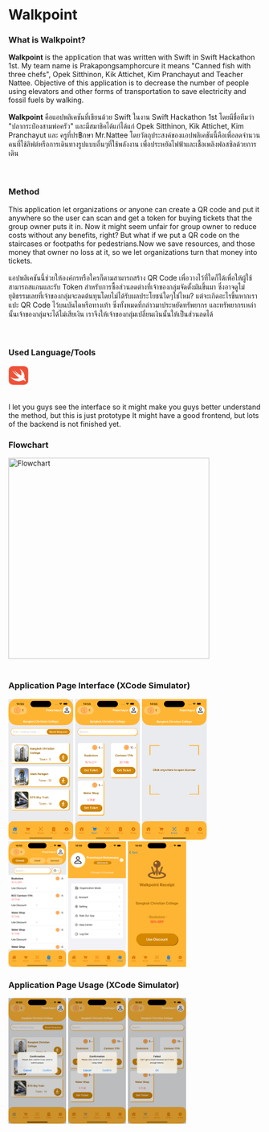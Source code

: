 # Walkpoint

### What is Walkpoint?
**Walkpoint** is the application that was written with Swift in Swift Hackathon 1st. My team name is Prakapongsamphorcure it means "Canned fish with three chefs", Opek Sitthinon, Kik Attichet, Kim Pranchayut and Teacher Nattee. Objective of this application is to decrease the number of people using elevators and other forms of transportation to save electricity and fossil fuels by walking.
<br>  
**Walkpoint** คือแอปพลิเคชันที่เขียนด้วย Swift ในงาน Swift Hackathon 1st โดยมีชื่อทีมว่า "ปลากระป๋องสามพ่อครัว" และมีสมาชิคได้แก่ได้แก่ Opek Sitthinon, Kik Attichet, Kim Pranchayut และ ครูที่ปร฿กษา Mr.Nattee โดยวัตถุประสงค์ของแอปพลิเคชันนี้คือเพื่อลดจำนวนคนที่ใช้ลิฟต์หรือการเดินทางรูปแบบอื่นๆที่ใช้พลังงาน เพื่อประหยัดไฟฟ้าและเชื้อเพลิงฟอสซิลด้วยการเดิน
<br>
<br>
<br>
### Method
This application let organizations or anyone can create a QR code and put it anywhere so the user can scan and get a token for buying tickets that the group owner puts it in. Now it might seem unfair for group owner to reduce costs without any benefits, right? But what if we put a QR code on the staircases or footpaths for pedestrians.Now we save resources, and those money that owner no loss at it, so we let organizations turn that money into tickets. 
<br>  
แอปพลิเคชันนี้ช่วยให้องค์กรหรือใครก็ตามสามารถสร้าง QR Code เพื่อวางไว้ที่ใดก็ได้เพื่อให้ผู้ใช้สามารถสแกนและรับ Token สำหรับการซื้อส่วนลดต่างที่เจ้าของกลุ่มจัดตั้งมันขึ้นมา ซึ่งอาจดูไม่ยุติธรรมเลยที่เจ้าของกลุ่มจะลดต้นทุนโดยไม่ได้รับผลประโยชน์ใดๆใช่ไหม? แต่จะเกิดอะไรขึ้นหากเราแปะ QR Code ไว้บนบันไดหรือทางเท้า ซึ่งทั้งหมดที่กล่าวมาประหยัดทรัพยากร และทรัพยากรเหล่านั้นเจ้าของกลุ่มจะได้ไม่เสียเงิน เราจึงให้เจ้าของกลุ่มเปลี่ยนเงินนั้นให้เป็นส่วนลดได้ 
<br>
<br>
<br>

### Used Language/Tools
<div>
  <img src="https://github.com/devicons/devicon/blob/master/icons/swift/swift-original.svg" title="Swift"width="40" height="40"/>&nbsp;
</div>
<br>  

I let you guys see the interface so it might make you guys better understand the method, but this is just prototype It might have a good frontend, but lots of the backend is not finished yet.

### Flowchart 
<div>
  <img src="./Simulation/Flowchart.jpeg"  title="Flowchart"width="400" height="400"/>
</div>
<br>  

### Application Page Interface (XCode Simulator)
<div>
  <img src="./Simulation/Page 1 Home.png"  title="UI" height="280"/>
  <img src="./Simulation/Page 2 Reward.png"  title="UI" height="280"/>
  <img src="./Simulation/Page 3 Scanner.png"  title="UI" height="280"/>
  <img src="./Simulation/Page 4 History - Owned.png"  title="UI" height="250"/>
  <img src="./Simulation/Page 5 Setting.png"  title="UI" height="250"/>
  <img src="./Simulation/Receipt.png"  title="UI" height="250"/>
</div>

### Application Page Usage (XCode Simulator)
<div>
  <img src="./Simulation/Page 1 Home - Confirmation.png"  title="UI" height="250"/>
  <img src="./Simulation/Page 2 Reward - Confirmation.png"  title="UI" height="250"/>
  <img src="./Simulation/Page 2 Reward - Failed.png"  title="UI" height="250"/>
</div>
